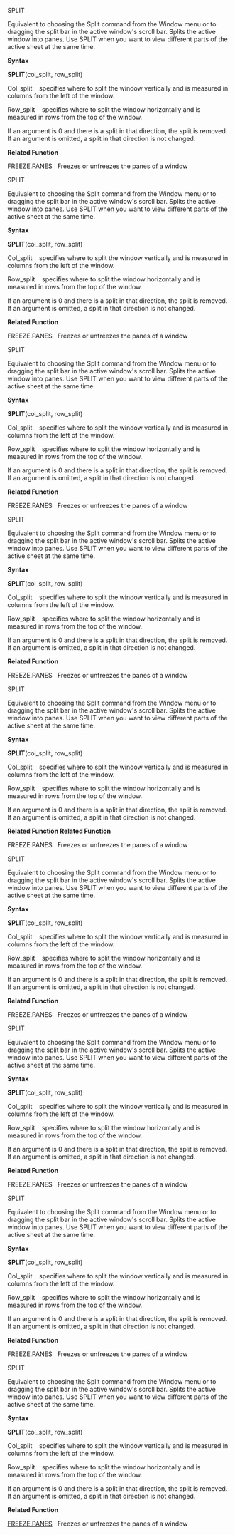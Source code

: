 SPLIT

Equivalent to choosing the Split command from the Window menu or to
dragging the split bar in the active window's scroll bar. Splits the
active window into panes. Use SPLIT when you want to view different
parts of the active sheet at the same time.

**Syntax**

**SPLIT**(col\_split, row\_split)

Col\_split    specifies where to split the window vertically and is
measured in columns from the left of the window.

Row\_split    specifies where to split the window horizontally and is
measured in rows from the top of the window.

If an argument is 0 and there is a split in that direction, the split is
removed. If an argument is omitted, a split in that direction is not
changed.

**Related Function**

FREEZE.PANES   Freezes or unfreezes the panes of a window


SPLIT

Equivalent to choosing the Split command from the Window menu or to
dragging the split bar in the active window's scroll bar. Splits the
active window into panes. Use SPLIT when you want to view different
parts of the active sheet at the same time.

**Syntax**

**SPLIT**(col\_split, row\_split)

Col\_split    specifies where to split the window vertically and is
measured in columns from the left of the window.

Row\_split    specifies where to split the window horizontally and is
measured in rows from the top of the window.

If an argument is 0 and there is a split in that direction, the split is
removed. If an argument is omitted, a split in that direction is not
changed.

**Related Function**

FREEZE.PANES   Freezes or unfreezes the panes of a window


SPLIT

Equivalent to choosing the Split command from the Window menu or to
dragging the split bar in the active window's scroll bar. Splits the
active window into panes. Use SPLIT when you want to view different
parts of the active sheet at the same time.

**Syntax**

**SPLIT**(col\_split, row\_split)

Col\_split    specifies where to split the window vertically and is
measured in columns from the left of the window.

Row\_split    specifies where to split the window horizontally and is
measured in rows from the top of the window.

If an argument is 0 and there is a split in that direction, the split is
removed. If an argument is omitted, a split in that direction is not
changed.

**Related Function**

FREEZE.PANES   Freezes or unfreezes the panes of a window


SPLIT

Equivalent to choosing the Split command from the Window menu or to
dragging the split bar in the active window's scroll bar. Splits the
active window into panes. Use SPLIT when you want to view different
parts of the active sheet at the same time.

**Syntax**

**SPLIT**(col\_split, row\_split)

Col\_split    specifies where to split the window vertically and is
measured in columns from the left of the window.

Row\_split    specifies where to split the window horizontally and is
measured in rows from the top of the window.

If an argument is 0 and there is a split in that direction, the split is
removed. If an argument is omitted, a split in that direction is not
changed.

**Related Function**

FREEZE.PANES   Freezes or unfreezes the panes of a window


SPLIT

Equivalent to choosing the Split command from the Window menu or to
dragging the split bar in the active window's scroll bar. Splits the
active window into panes. Use SPLIT when you want to view different
parts of the active sheet at the same time.

**Syntax**

**SPLIT**(col\_split, row\_split)

Col\_split    specifies where to split the window vertically and is
measured in columns from the left of the window.

Row\_split    specifies where to split the window horizontally and is
measured in rows from the top of the window.

If an argument is 0 and there is a split in that direction, the split is
removed. If an argument is omitted, a split in that direction is not
changed.

**Related Function**
**Related Function**

FREEZE.PANES   Freezes or unfreezes the panes of a window


SPLIT

Equivalent to choosing the Split command from the Window menu or to
dragging the split bar in the active window's scroll bar. Splits the
active window into panes. Use SPLIT when you want to view different
parts of the active sheet at the same time.

**Syntax**

**SPLIT**(col\_split, row\_split)

Col\_split    specifies where to split the window vertically and is
measured in columns from the left of the window.

Row\_split    specifies where to split the window horizontally and is
measured in rows from the top of the window.

If an argument is 0 and there is a split in that direction, the split is
removed. If an argument is omitted, a split in that direction is not
changed.

**Related Function**

FREEZE.PANES   Freezes or unfreezes the panes of a window


SPLIT

Equivalent to choosing the Split command from the Window menu or to
dragging the split bar in the active window's scroll bar. Splits the
active window into panes. Use SPLIT when you want to view different
parts of the active sheet at the same time.

**Syntax**

**SPLIT**(col\_split, row\_split)

Col\_split    specifies where to split the window vertically and is
measured in columns from the left of the window.

Row\_split    specifies where to split the window horizontally and is
measured in rows from the top of the window.

If an argument is 0 and there is a split in that direction, the split is
removed. If an argument is omitted, a split in that direction is not
changed.

**Related Function**

FREEZE.PANES   Freezes or unfreezes the panes of a window


SPLIT

Equivalent to choosing the Split command from the Window menu or to
dragging the split bar in the active window's scroll bar. Splits the
active window into panes. Use SPLIT when you want to view different
parts of the active sheet at the same time.

**Syntax**

**SPLIT**(col\_split, row\_split)

Col\_split    specifies where to split the window vertically and is
measured in columns from the left of the window.

Row\_split    specifies where to split the window horizontally and is
measured in rows from the top of the window.

If an argument is 0 and there is a split in that direction, the split is
removed. If an argument is omitted, a split in that direction is not
changed.

**Related Function**

FREEZE.PANES   Freezes or unfreezes the panes of a window


SPLIT

Equivalent to choosing the Split command from the Window menu or to
dragging the split bar in the active window's scroll bar. Splits the
active window into panes. Use SPLIT when you want to view different
parts of the active sheet at the same time.

**Syntax**

**SPLIT**(col\_split, row\_split)

Col\_split    specifies where to split the window vertically and is
measured in columns from the left of the window.

Row\_split    specifies where to split the window horizontally and is
measured in rows from the top of the window.

If an argument is 0 and there is a split in that direction, the split is
removed. If an argument is omitted, a split in that direction is not
changed.

**Related Function**

[FREEZE.PANES](FREEZE.PANES.md)   Freezes or unfreezes the panes of a window


